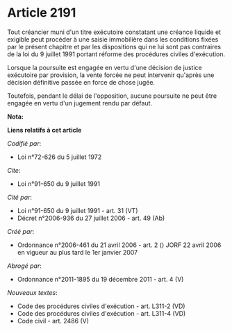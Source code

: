 # Article 2191

Tout créancier muni d'un titre exécutoire constatant une créance liquide et exigible peut procéder à une saisie immobilière
dans les conditions fixées par le présent chapitre et par les dispositions qui ne lui sont pas contraires de la loi du 9
juillet 1991 portant réforme des procédures civiles d'exécution. 

Lorsque la poursuite est engagée en vertu d'une décision de justice exécutoire par provision, la vente forcée ne peut
intervenir qu'après une décision définitive passée en force de chose jugée. 

Toutefois, pendant le délai de l'opposition, aucune poursuite ne peut être engagée en vertu d'un jugement rendu par défaut.

**Nota:**



**Liens relatifs à cet article**

_Codifié par_:

  - Loi n°72-626 du 5 juillet 1972

_Cite_:

  - Loi n°91-650 du 9 juillet 1991

_Cité par_:

  - Loi n°91-650 du 9 juillet 1991 - art. 31 (VT)
  - Décret n°2006-936 du 27 juillet 2006 - art. 49 (Ab)

_Créé par_:

  - Ordonnance n°2006-461 du 21 avril 2006 - art. 2 () JORF 22 avril 2006 en vigueur au plus tard le 1er janvier 2007

_Abrogé par_:

  - Ordonnance n°2011-1895 du 19 décembre 2011 - art. 4 (V)

_Nouveaux textes_:

  - Code des procédures civiles d'exécution - art. L311-2 (VD)
  - Code des procédures civiles d'exécution - art. L311-4 (VD)
  - Code civil - art. 2486 (V)
